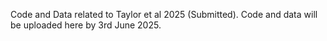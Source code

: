 Code and Data related to Taylor et al 2025 (Submitted). Code and data will be uploaded here by 3rd June 2025.
